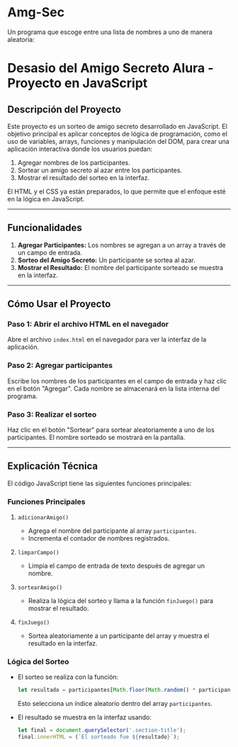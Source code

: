 # Amg-Sec
Un programa que escoge entre una lista de nombres a uno de manera aleatoria:

# Desasio del Amigo Secreto Alura - Proyecto en JavaScript

## **Descripción del Proyecto**
Este proyecto es un sorteo de amigo secreto desarrollado en JavaScript. El objetivo principal es aplicar conceptos de lógica de programación, como el uso de variables, arrays, funciones y manipulación del DOM, para crear una aplicación interactiva donde los usuarios puedan:

1. Agregar nombres de los participantes.
2. Sortear un amigo secreto al azar entre los participantes.
3. Mostrar el resultado del sorteo en la interfaz.

El HTML y el CSS ya están preparados, lo que permite que el enfoque esté en la lógica en JavaScript.

---

## **Funcionalidades**

1. **Agregar Participantes:** Los nombres se agregan a un array a través de un campo de entrada.
2. **Sorteo del Amigo Secreto:** Un participante se sortea al azar.
3. **Mostrar el Resultado:** El nombre del participante sorteado se muestra en la interfaz.

---

## **Cómo Usar el Proyecto**

### **Paso 1:** Abrir el archivo HTML en el navegador
Abre el archivo `index.html` en el navegador para ver la interfaz de la aplicación.

### **Paso 2:** Agregar participantes
Escribe los nombres de los participantes en el campo de entrada y haz clic en el botón "Agregar". Cada nombre se almacenará en la lista interna del programa.

### **Paso 3:** Realizar el sorteo
Haz clic en el botón "Sortear" para sortear aleatoriamente a uno de los participantes. El nombre sorteado se mostrará en la pantalla.

---

## **Explicación Técnica**

El código JavaScript tiene las siguientes funciones principales:

### **Funciones Principales**
1. `adicionarAmigo()`
   - Agrega el nombre del participante al array `participantes`.
   - Incrementa el contador de nombres registrados.

2. `limparCampo()`
   - Limpia el campo de entrada de texto después de agregar un nombre.

3. `sortearAmigo()`
   - Realiza la lógica del sorteo y llama a la función `finJuego()` para mostrar el resultado.

4. `finJuego()`
   - Sortea aleatoriamente a un participante del array y muestra el resultado en la interfaz.


### **Lógica del Sorteo**

- El sorteo se realiza con la función:
  ```javascript
  let resultado = participantes[Math.floor(Math.random() * participantes.length)];
  ```
  Esto selecciona un índice aleatorio dentro del array `participantes`.

- El resultado se muestra en la interfaz usando:
  ```javascript
  let final = document.querySelector('.section-title');
  final.innerHTML = (`El sorteado fue ${resultado}`);
  ```
